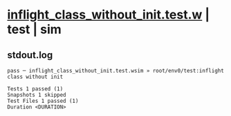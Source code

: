 # [inflight_class_without_init.test.w](../../../../../examples/tests/valid/inflight_class_without_init.test.w) | test | sim

## stdout.log
```log
pass ─ inflight_class_without_init.test.wsim » root/env0/test:inflight class without init

Tests 1 passed (1)
Snapshots 1 skipped
Test Files 1 passed (1)
Duration <DURATION>
```

